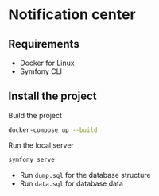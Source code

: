 # Notification center

## Requirements

* Docker for Linux
* Symfony CLI

## Install the project

Build the project

```bash
docker-compose up --build
```

Run the local server

```bash
symfony serve
```


* Run `dump.sql` for the database structure
* Run `data.sql` for database data
